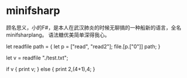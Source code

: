# minifsharp
顾名思义，小的F#，是本人在武汉肺炎的时候无聊搞的一种船新的语言，全名minifsharplang。
语法糖优美简单深得我心。

let readfile path = {
    let p = ["read", "read2"];
    file.[p.["0"]] path;
}

let v = readfile "./test.txt";

if v {
   print v;
} else {
   print 2,(4+1),4;
}


